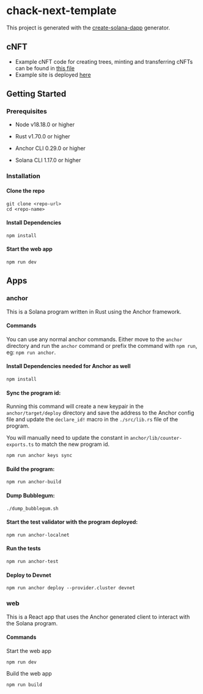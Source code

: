 # chack-next-template

This project is generated with the [create-solana-dapp](https://github.com/solana-developers/create-solana-dapp) generator.

## cNFT

- Example cNFT code for creating trees, minting and transferring cNFTs can be found in [this file](https://github.com/metaplex-foundation/chack-next-template/blob/main/web/components/cnft/cnft-ui.tsx)
- Example site is deployed [here](https://chack-next-template.vercel.app/)

## Getting Started

### Prerequisites

- Node v18.18.0 or higher

- Rust v1.70.0 or higher
- Anchor CLI 0.29.0 or higher
- Solana CLI 1.17.0 or higher

### Installation

#### Clone the repo

```shell
git clone <repo-url>
cd <repo-name>
```

#### Install Dependencies

```shell
npm install
```

#### Start the web app

```
npm run dev
```

## Apps

### anchor

This is a Solana program written in Rust using the Anchor framework.

#### Commands

You can use any normal anchor commands. Either move to the `anchor` directory and run the `anchor` command or prefix the command with `npm run`, eg: `npm run anchor`.

#### Install Dependencies needed for Anchor as well

```shell
npm install
```

#### Sync the program id:

Running this command will create a new keypair in the `anchor/target/deploy` directory and save the address to the Anchor config file and update the `declare_id!` macro in the `./src/lib.rs` file of the program.

You will manually need to update the constant in `anchor/lib/counter-exports.ts` to match the new program id.

```shell
npm run anchor keys sync
```

#### Build the program:

```shell
npm run anchor-build
```

#### Dump Bubblegum:
```shell
./dump_bubblegum.sh
```

#### Start the test validator with the program deployed:

```shell
npm run anchor-localnet
```

#### Run the tests

```shell
npm run anchor-test
```

#### Deploy to Devnet

```shell
npm run anchor deploy --provider.cluster devnet
```

### web

This is a React app that uses the Anchor generated client to interact with the Solana program.

#### Commands

Start the web app

```shell
npm run dev
```

Build the web app

```shell
npm run build
```
